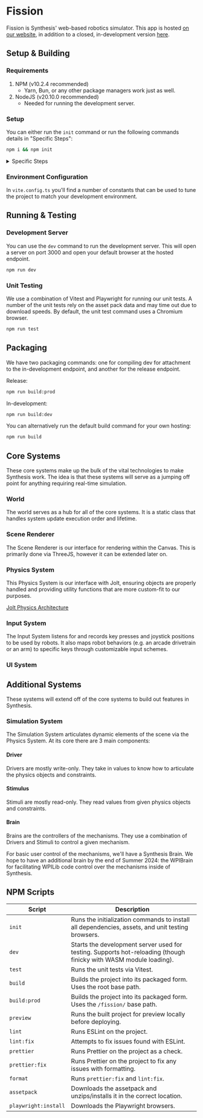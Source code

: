 # Fission

Fission is Synthesis' web-based robotics simulator. This app is hosted [on our website](https://synthesis.github.com/fission/), in addition to a closed, in-development version [here](https://synthesis.autodesk.com/beta/).
## Setup & Building

### Requirements

1. NPM (v10.2.4 recommended)
   - Yarn, Bun, or any other package managers work just as well.
2. NodeJS (v20.10.0 recommended)
   - Needed for running the development server.

### Setup

You can either run the `init` command or run the following commands details in "Specific Steps":

```bash
npm i && npm init
```

<details>
<summary>Specific Steps</summary>

To install all dependencies:

```bash
npm i
```

For the asset pack that will be available in production, download the asset pack [here](https://synthesis.autodesk.com/Downloadables/assetpack.zip) and unzip it.
Make sure that the Downloadables directory is placed inside of the public directory like so:

```
/fission/public/Downloadables/
```

This can be accomplished with the `assetpack` npm script:

```bash
npm run assetpack
```

We use [Playwright](https://playwright.dev/) for testing consistency. The package is installed with the rest of the dependencies; however, be sure to install the playwright browsers with the following command:

```bash
npx playwright install
```
or
```bash
npm run playwright:install
```

</details>

### Environment Configuration

In `vite.config.ts` you'll find a number of constants that can be used to tune the project to match your development environment.

## Running & Testing

### Development Server

You can use the `dev` command to run the development server. This will open a server on port 3000 and open your default browser at the hosted endpoint.

```bash
npm run dev
```

### Unit Testing

We use a combination of Vitest and Playwright for running our unit tests. A number of the unit tests rely on the asset pack data and may time out due to download speeds. By default, the unit test command uses a Chromium browser.

```bash
npm run test
```

## Packaging

We have two packaging commands: one for compiling dev for attachment to the in-development endpoint, and another for the release endpoint.

Release:
```bash
npm run build:prod
```

In-development:
```bash
npm run build:dev
```

You can alternatively run the default build command for your own hosting:

```bash
npm run build
```

## Core Systems

These core systems make up the bulk of the vital technologies to make Synthesis work. The idea is that these systems will serve as a
jumping off point for anything requiring real-time simulation.

### World

The world serves as a hub for all of the core systems. It is a static class that handles system update execution order and lifetime.

### Scene Renderer

The Scene Renderer is our interface for rendering within the Canvas. This is primarily done via ThreeJS, however it can be extended later on.

### Physics System

This Physics System is our interface with Jolt, ensuring objects are properly handled and providing utility functions that are more custom-fit to our purposes.

[Jolt Physics Architecture](https://jrouwe.github.io/JoltPhysics/)

### Input System

The Input System listens for and records key presses and joystick positions to be used by robots. It also maps robot behaviors (e.g. an arcade drivetrain or an arm) to specific keys through customizable input schemes.

### UI System

## Additional Systems

These systems will extend off of the core systems to build out features in Synthesis.

### Simulation System

The Simulation System articulates dynamic elements of the scene via the Physics System. At its core there are 3 main components:

#### Driver

Drivers are mostly write-only. They take in values to know how to articulate the physics objects and constraints.

#### Stimulus

Stimuli are mostly read-only. They read values from given physics objects and constraints.

#### Brain

Brains are the controllers of the mechanisms. They use a combination of Drivers and Stimuli to control a given mechanism.

For basic user control of the mechanisms, we'll have a Synthesis Brain. We hope to have an additional brain by the end of Summer 2024: the WPIBrain for facilitating WPILib code control over the mechanisms inside of Synthesis.

## NPM Scripts

| Script               | Description                                                                                                             |
| -------------------- | ----------------------------------------------------------------------------------------------------------------------- |
| `init`               | Runs the initialization commands to install all dependencies, assets, and unit testing browsers.                        |
| `dev`                | Starts the development server used for testing. Supports hot-reloading (though finicky with WASM module loading).       |
| `test`               | Runs the unit tests via Vitest.                                                                                         |
| `build`              | Builds the project into its packaged form. Uses the root base path.                                                     |
| `build:prod`         | Builds the project into its packaged form. Uses the `/fission/` base path.                                              |
| `preview`            | Runs the built project for preview locally before deploying.                                                            |
| `lint`               | Runs ESLint on the project.                                                                                             |
| `lint:fix`           | Attempts to fix issues found with ESLint.                                                                               |
| `prettier`           | Runs Prettier on the project as a check.                                                                                |
| `prettier:fix`       | Runs Prettier on the project to fix any issues with formatting.                                                         |
| `format`             | Runs `prettier:fix` and `lint:fix`.                                                                                     |
| `assetpack`          | Downloads the assetpack and unzips/installs it in the correct location.                                                 |
| `playwright:install` | Downloads the Playwright browsers.                                                                                      |
